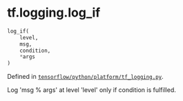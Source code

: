 <div itemscope itemtype="http://developers.google.com/ReferenceObject">
<meta itemprop="name" content="tf.logging.log_if" />
</div>

# tf.logging.log_if

``` python
log_if(
    level,
    msg,
    condition,
    *args
)
```



Defined in [`tensorflow/python/platform/tf_logging.py`](https://www.tensorflow.org/code/tensorflow/python/platform/tf_logging.py).

Log 'msg % args' at level 'level' only if condition is fulfilled.